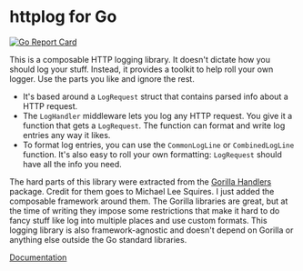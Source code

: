 # httplog for Go

[![Go Report Card](https://goreportcard.com/badge/github.com/lassik/go-httplog)](https://goreportcard.com/report/github.com/lassik/go-httplog)

This is a composable HTTP logging library. It doesn't dictate how you
should log your stuff. Instead, it provides a toolkit to help roll
your own logger. Use the parts you like and ignore the rest.

* It's based around a `LogRequest` struct that contains parsed info
  about a HTTP request.
* The `LogHandler` middleware lets you log any HTTP request. You give
  it a function that gets a `LogRequest`. The function can format and
  write log entries any way it likes.
* To format log entries, you can use the `CommonLogLine` or
  `CombinedLogLine` function. It's also easy to roll your own
  formatting: `LogRequest` should have all the info you need.

The hard parts of this library were extracted from the [Gorilla
Handlers](https://github.com/gorilla/handlers) package. Credit for
them goes to Michael Lee Squires. I just added the composable
framework around them. The Gorilla libraries are great, but at the
time of writing they impose some restrictions that make it hard to do
fancy stuff like log into multiple places and use custom formats. This
logging library is also framework-agnostic and doesn't depend on
Gorilla or anything else outside the Go standard libraries.

[Documentation](https://godoc.org/github.com/lassik/go-httplog)
